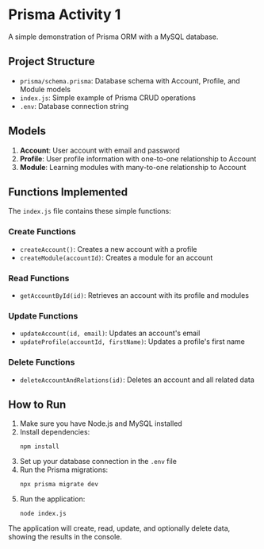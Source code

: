 # Prisma Activity 1

A simple demonstration of Prisma ORM with a MySQL database.

## Project Structure

- `prisma/schema.prisma`: Database schema with Account, Profile, and Module models
- `index.js`: Simple example of Prisma CRUD operations
- `.env`: Database connection string

## Models

1. **Account**: User account with email and password
2. **Profile**: User profile information with one-to-one relationship to Account
3. **Module**: Learning modules with many-to-one relationship to Account

## Functions Implemented

The `index.js` file contains these simple functions:

### Create Functions
- `createAccount()`: Creates a new account with a profile
- `createModule(accountId)`: Creates a module for an account

### Read Functions
- `getAccountById(id)`: Retrieves an account with its profile and modules

### Update Functions
- `updateAccount(id, email)`: Updates an account's email
- `updateProfile(accountId, firstName)`: Updates a profile's first name

### Delete Functions
- `deleteAccountAndRelations(id)`: Deletes an account and all related data

## How to Run

1. Make sure you have Node.js and MySQL installed
2. Install dependencies:
   ```
   npm install
   ```
3. Set up your database connection in the `.env` file
4. Run the Prisma migrations:
   ```
   npx prisma migrate dev
   ```
5. Run the application:
   ```
   node index.js
   ```

The application will create, read, update, and optionally delete data, showing the results in the console. 